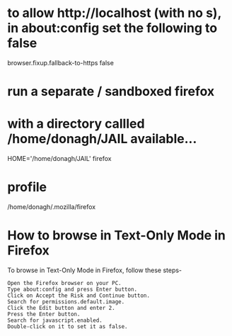 # to allow http://localhost (with no s), in about:config set the following to false
browser.fixup.fallback-to-https         false

# run a separate / sandboxed firefox
# with a directory callled /home/donagh/JAIL available...
HOME='/home/donagh/JAIL' firefox

# profile
/home/donagh/.mozilla/firefox



# How to browse in Text-Only Mode in Firefox

To browse in Text-Only Mode in Firefox, follow these steps-

    Open the Firefox browser on your PC.
    Type about:config and press Enter button.
    Click on Accept the Risk and Continue button.
    Search for permissions.default.image.
    Click the Edit button and enter 2.
    Press the Enter button.
    Search for javascript.enabled.
    Double-click on it to set it as false.


